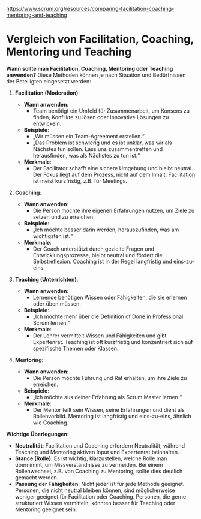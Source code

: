 https://www.scrum.org/resources/comparing-facilitation-coaching-mentoring-and-teaching
# **Vergleich von Facilitation, Coaching, Mentoring und Teaching**

**Wann sollte man Facilitation, Coaching, Mentoring oder Teaching anwenden?**
Diese Methoden können je nach Situation und Bedürfnissen der Beteiligten eingesetzt werden:

1. **Facilitation (Moderation)**:
   - **Wann anwenden**:
     - Team benötigt ein Umfeld für Zusammenarbeit, um Konsens zu finden, Konflikte zu lösen oder innovative Lösungen zu entwickeln.
   - **Beispiele**:
     - „Wir müssen ein Team-Agreement erstellen.“
     - „Das Problem ist schwierig und es ist unklar, was wir als Nächstes tun sollen. Lass uns zusammentreffen und herausfinden, was als Nächstes zu tun ist.“
   - **Merkmale**:
     - Der Facilitator schafft eine sichere Umgebung und bleibt neutral. Der Fokus liegt auf dem Prozess, nicht auf dem Inhalt. Facilitation ist meist kurzfristig, z.B. für Meetings.

2. **Coaching**:
   - **Wann anwenden**:
     - Die Person möchte ihre eigenen Erfahrungen nutzen, um Ziele zu setzen und zu erreichen.
   - **Beispiele**:
     - „Ich möchte besser darin werden, herauszufinden, was am wichtigsten ist.“
   - **Merkmale**:
     - Der Coach unterstützt durch gezielte Fragen und Entwicklungsprozesse, bleibt neutral und fördert die Selbstreflexion. Coaching ist in der Regel langfristig und eins-zu-eins.

3. **Teaching (Unterrichten)**:
   - **Wann anwenden**:
     - Lernende benötigen Wissen oder Fähigkeiten, die sie erlernen oder üben müssen.
   - **Beispiele**:
     - „Ich möchte mehr über die Definition of Done in Professional Scrum lernen.“
   - **Merkmale**:
     - Der Lehrer vermittelt Wissen und Fähigkeiten und gibt Expertenrat. Teaching ist oft kurzfristig und konzentriert sich auf spezifische Themen oder Klassen.

4. **Mentoring**:
   - **Wann anwenden**:
     - Die Person möchte Führung und Rat erhalten, um ihre Ziele zu erreichen.
   - **Beispiele**:
     - „Ich möchte aus deiner Erfahrung als Scrum Master lernen.“
   - **Merkmale**:
     - Der Mentor teilt sein Wissen, seine Erfahrungen und dient als Rollenvorbild. Mentoring ist langfristig und eins-zu-eins, ähnlich wie Coaching.

**Wichtige Überlegungen**:

- **Neutralität**: Facilitation und Coaching erfordern Neutralität, während Teaching und Mentoring aktiven Input und Expertenrat beinhalten.
- **Stance (Rolle)**: Es ist wichtig, klarzustellen, welche Rolle man übernimmt, um Missverständnisse zu vermeiden. Bei einem Rollenwechsel, z.B. von Coaching zu Mentoring, sollte dies deutlich gemacht werden.
- **Passung der Fähigkeiten**: Nicht jeder ist für jede Methode geeignet. Personen, die nicht neutral bleiben können, sind möglicherweise weniger geeignet für Facilitation oder Coaching. Personen, die gerne strukturiert Wissen vermitteln, könnten besser für Teaching oder Mentoring geeignet sein.